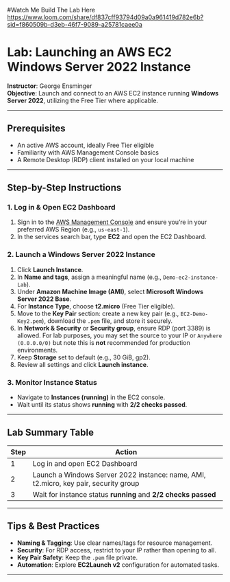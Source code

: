 #Watch Me Build The Lab Here
https://www.loom.com/share/df837cff93794d09a0a961419d782e6b?sid=f860509b-d3eb-46f7-9089-a25781caee0a

# Lab: Launching an AWS EC2 Windows Server 2022 Instance

**Instructor**: George Ensminger  
**Objective**: Launch and connect to an AWS EC2 instance running **Windows Server 2022**, utilizing the Free Tier where applicable.

---

## Prerequisites

- An active AWS account, ideally Free Tier eligible  
- Familiarity with AWS Management Console basics  
- A Remote Desktop (RDP) client installed on your local machine

---

## Step-by-Step Instructions

### 1. Log in & Open EC2 Dashboard
1. Sign in to the [AWS Management Console](https://console.aws.amazon.com/) and ensure you’re in your preferred AWS Region (e.g., `us-east-1`).  
2. In the services search bar, type **EC2** and open the EC2 Dashboard.

### 2. Launch a Windows Server 2022 Instance
1. Click **Launch Instance**.  
2. In **Name and tags**, assign a meaningful name (e.g., `Demo-ec2-instance-Lab`).  
3. Under **Amazon Machine Image (AMI)**, select **Microsoft Windows Server 2022 Base**.  
4. For **Instance Type**, choose **t2.micro** (Free Tier eligible).  
5. Move to the **Key Pair** section: create a new key pair (e.g., `EC2-Demo-Key2.pem`), download the `.pem` file, and store it securely.  
6. In **Network & Security** or **Security group**, ensure RDP (port 3389) is allowed. For lab purposes, you may set the source to your IP or `Anywhere (0.0.0.0/0)` but note this is **not** recommended for production environments.  
7. Keep **Storage** set to default (e.g., 30 GiB, gp2).  
8. Review all settings and click **Launch instance**.

### 3. Monitor Instance Status
- Navigate to **Instances (running)** in the EC2 console.  
- Wait until its status shows **running** with **2/2 checks passed**.

---

## Lab Summary Table

| Step | Action |
|------|--------|
| 1 | Log in and open EC2 Dashboard |
| 2 | Launch a Windows Server 2022 instance: name, AMI, t2.micro, key pair, security group |
| 3 | Wait for instance status **running** and **2/2 checks passed** |


---

## Tips & Best Practices

- **Naming & Tagging**: Use clear names/tags for resource management.  
- **Security**: For RDP access, restrict to your IP rather than opening to all.  
- **Key Pair Safety**: Keep the `.pem` file private.  
- **Automation**: Explore **EC2Launch v2** configuration for automated tasks.

---



